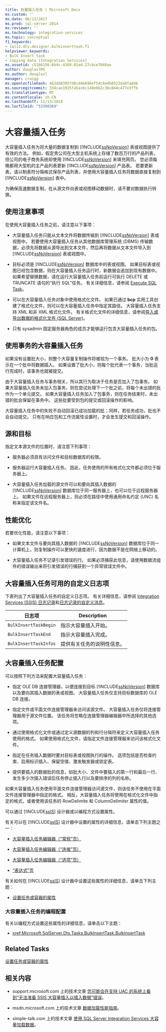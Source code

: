 ```yaml
---
title: 批量插入任务 | Microsoft Docs
ms.custom: ''
ms.date: 06/13/2017
ms.prod: sql-server-2014
ms.reviewer: ''
ms.technology: integration-services
ms.topic: conceptual
f1_keywords:
- sql12.dts.designer.bulkinserttask.f1
helpviewer_keywords:
- Bulk Insert task
- copying data [Integration Services]
ms.assetid: c5166156-6b4c-4369-81ed-27c4ce7040ae
author: douglaslMS
ms.author: douglasl
manager: craigg
ms.openlocfilehash: 463dd8395fd8cd4b696ef54c0a4b0523da0fadd8
ms.sourcegitcommit: 334cae1925fa5ac6c140e0b2c38c844c477e3ffb
ms.translationtype: MT
ms.contentlocale: zh-CN
ms.lasthandoff: 12/13/2018
ms.locfileid: "53360369"
---
```

# <a name="bulk-insert-task"></a>大容量插入任务
  大容量插入任务为将大量的数据复制到 [!INCLUDE[ssNoVersion](../../includes/ssnoversion-md.md)] 表或视图提供了有效的方法。 例如，假定贵公司在大型主机系统上存储了数百万行的产品列表，但公司的电子商务系统却使用 [!INCLUDE[ssNoVersion](../../includes/ssnoversion-md.md)] 来填充网页。 您必须每晚都用大型机的主产品列表更新 [!INCLUDE[ssNoVersion](../../includes/ssnoversion-md.md)] 产品表。 若要更新表，请以制表符分隔格式保存产品列表，并使用大容量插入任务将数据直接复制到 [!INCLUDE[ssNoVersion](../../includes/ssnoversion-md.md)] 表中。  
  
 为确保高速数据复制，在从源文件向表或视图移动数据时，请不要对数据执行转换。  
  
## <a name="usage-considerations"></a>使用注意事项  
 在使用大容量插入任务之前，请注意以下事项：  
  
-   大容量插入任务只能从文本文件将数据传输到 [!INCLUDE[ssNoVersion](../../includes/ssnoversion-md.md)] 表或视图中。 若要使用大容量插入任务从其他数据库管理系统 (DBMS) 传输数据，必须先将数据从源导出到文本文件，然后再将数据从文本文件导入到 [!INCLUDE[ssNoVersion](../../includes/ssnoversion-md.md)] 表或视图中。  
  
-   目标必须是 [!INCLUDE[ssNoVersion](../../includes/ssnoversion-md.md)] 数据库中的表或视图。 如果目标表或视图已经包含数据，则在大容量插入任务运行时，新数据会追加到现有数据中。 如果希望替换数据，请在运行大容量插入任务前运行可执行 DELETE 或 TRUNCATE 语句的“执行 SQL”任务。 有关详细信息，请参阅 [Execute SQL Task](execute-sql-task.md)。  
  
-   可以在大容量插入任务对象中使用格式化文件。 如果已通过 **bcp** 实用工具创建了格式化文件，则可以在大容量插入任务中指定其路径。 大容量插入任务支持 XML 和非 XML 格式化文件。 有关格式化文件的详细信息，请参阅[导入或导出数据的格式化文件 (SQL Server)](../../relational-databases/import-export/format-files-for-importing-or-exporting-data-sql-server.md)。  
  
-   只有 sysadmin 固定服务器角色的成员才能够运行包含大容量插入任务的包。  
  
## <a name="bulk-insert-task-with-transactions"></a>使用事务的大容量插入任务  
 如果没有设置批大小，则整个大容量复制操作将被视为一个事务。 批大小为 **0** 表示在一个批中将数据插入。 如果设置了批大小，则每个批代表一个事务，当批运行完成时，该事务也就被提交。  
  
 由于大容量插入任务与事务相关，所以其行为取决于任务是否加入了包事务。 如果大容量插入任务未加入包事务，则在尝试处理下一个批之前，将每个未出错的批作为一个单元提交。 如果大容量插入任务加入了包事务，则在任务结束时，未出错的批会保留在事务中。 这些批要受到包的提交或回滚操作的影响。  
  
 大容量插入任务中的失败不自动回滚已成功加载的批；同样，若任务成功，批也不会自动提交。 只有在响应包和工作流属性设置时，才会发生提交和回滚操作。  
  
## <a name="source-and-destination"></a>源和目标  
 指定文本源文件的位置时，请注意下列事项：  
  
-   服务器必须具有访问文件和目标数据库的权限。  
  
-   服务器运行大容量插入任务。 因此，任务使用的所有格式化文件都必须位于服务器上。  
  
-   大容量插入任务加载的源文件可以和要向其插入数据的 [!INCLUDE[ssNoVersion](../../includes/ssnoversion-md.md)] 数据库位于同一服务器上，也可以位于远程服务器上。 如果文件在远程服务器上，则必须在路径中使用通用命名约定 (UNC) 名称来指定该文件名。  
  
## <a name="performance-optimization"></a>性能优化  
 若要优化性能，请注意以下事项：  
  
-   如果文本文件与要向其插入数据的 [!INCLUDE[ssNoVersion](../../includes/ssnoversion-md.md)] 数据库位于同一计算机上，则复制操作可以更快的速度进行，因为数据不是在网络上移动的。  
  
-   大容量插入任务不记录引发错误的行。 如果必须捕获此信息，请使用数据流组件的错误输出来将引发错误的行捕获到一个异常错误文件中。  
  
## <a name="custom-log-entries-available-on-the-bulk-insert-task"></a>大容量插入任务可用的自定义日志项  
 下表列出了大容量插入任务的自定义日志项。 有关详细信息，请参阅 [Integration Services (SSIS) 日志记录](../performance/integration-services-ssis-logging.md)和[日志记录的自定义消息](../custom-messages-for-logging.md)。  
  
|日志项|Description|  
|---------------|-----------------|  
|`BulkInsertTaskBegin`|指示大容量插入开始。|  
|`BulkInsertTaskEnd`|指示大容量插入完成。|  
|`BulkInsertTaskInfos`|提供有关任务的说明性信息。|  
  
## <a name="bulk-insert-task-configuration"></a>大容量插入任务配置  
 可以按照下列方法来配置大容量插入任务：  
  
-   指定 OLE DB 连接管理器，以便连接到目标 [!INCLUDE[ssNoVersion](../../includes/ssnoversion-md.md)] 数据库以及要向其插入数据的表或视图。 大容量插入任务仅支持目标数据库的 OLE DB 连接。  
  
-   指定文件或平面文件连接管理器来访问该源文件。 大容量插入任务仅将连接管理器用于源文件位置。 该任务将忽略在连接管理器编辑器中所选择的其他选项。  
  
-   通过使用格式化文件或通过定义源数据的列和行分隔符来定义大容量插入任务使用的格式。 如果使用格式化文件，请指定文件连接管理器来访问该格式化文件。  
  
-   指定在任务插入数据时要对目标表或视图执行的操作。 选项包括是否检查约束、启用标识插入、保留空值、激发触发器或锁定表。  
  
-   提供要插入的数据批的信息，如批大小、文件中要插入的第一行和最后一行、发生多少次插入错误后任务停止插入行以及要排序的列的名称。  
  
 如果大容量插入任务使用平面文件连接管理器访问源文件，则该任务不使用在平面文件连接管理器中指定的格式。 相反，大容量插入任务将使用在格式化文件中指定的格式，或者使用该任务的 RowDelimite 和 ColumnDelimiter 属性的值。  
  
 可以通过 [!INCLUDE[ssIS](../../includes/ssis-md.md)] 设计器或以编程方式设置属性。  
  
 有关可以在 [!INCLUDE[ssIS](../../includes/ssis-md.md)] 设计器中设置的属性的详细信息，请单击下列主题之一：  
  
-   [大容量插入任务编辑器（“常规”页）](../general-page-of-integration-services-designers-options.md)  
  
-   [大容量插入任务编辑器（“连接”页）](../bulk-insert-task-editor-connection-page.md)  
  
-   [大容量插入任务编辑器（“选项”页）](../bulk-insert-task-editor-options-page.md)  
  
-   [“表达式”页](../expressions/expressions-page.md)  
  
 有关如何在 [!INCLUDE[ssIS](../../includes/ssis-md.md)] 设计器中设置这些属性的详细信息，请单击下列主题：  
  
-   [设置任务或容器的属性](../set-the-properties-of-a-task-or-container.md)  
  
### <a name="programmatic-configuration-of-the-bulk-insert-task"></a>大容量插入任务的编程配置  
 有关以编程方式设置这些属性的详细信息，请单击以下主题：  
  
-   <xref:Microsoft.SqlServer.Dts.Tasks.BulkInsertTask.BulkInsertTask>  
  
## <a name="related-tasks"></a>Related Tasks  
 [设置任务或容器的属性](../set-the-properties-of-a-task-or-container.md)  
  
## <a name="related-content"></a>相关内容  
  
-   support.microsoft.com 上的技术文章 [您可能会在支持 UAC 的系统上看到“无法准备 SSIS 大容量插入以插入数据”错误](https://go.microsoft.com/fwlink/?LinkId=233693)。  
  
-   msdn.microsoft.com 上的技术文章 [数据加载性能指南](https://go.microsoft.com/fwlink/?LinkId=233700)。  
  
-   simple-talk.com 上的技术文章 [使用 SQL Server Integration Services 大容量加载数据](https://go.microsoft.com/fwlink/?LinkId=233701)。  
  
  
